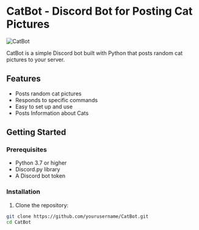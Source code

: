 # CatBot - Discord Bot for Posting Cat Pictures

![CatBot](https://img.shields.io/badge/CatBot-v1.0-brightgreen)

CatBot is a simple Discord bot built with Python that posts random cat pictures to your server.

## Features

- Posts random cat pictures
- Responds to specific commands
- Easy to set up and use
- Posts Information about Cats

## Getting Started

### Prerequisites

- Python 3.7 or higher
- Discord.py library
- A Discord bot token

### Installation

1. Clone the repository:

```bash
git clone https://github.com/yourusername/CatBot.git
cd CatBot
